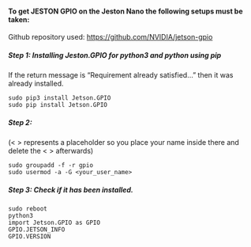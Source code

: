 #### To get JESTON GPIO on the Jeston Nano the following setups must be taken:

Github repository used: https://github.com/NVIDIA/jetson-gpio

##### Step 1: Installing Jeston.GPIO for python3 and python using pip
If the return message is “Requirement already satisfied…” then it was already installed.

```
sudo pip3 install Jetson.GPIO
sudo pip install Jetson.GPIO
```

##### Step 2: 

(< > represents a placeholder so you place your name inside there and delete the < > afterwards)

```
sudo groupadd -f -r gpio
sudo usermod -a -G <your_user_name>
```

##### Step 3: Check if it has been installed.
```
sudo reboot
python3
import Jetson.GPIO as GPIO
GPIO.JETSON_INFO
GPIO.VERSION
```
